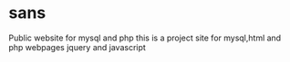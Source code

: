 # sans
Public website for mysql and php 
this is a project site for
mysql,html and php webpages
jquery and javascript
